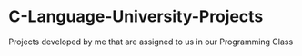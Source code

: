 # C-Language-University-Projects
Projects developed by me that are assigned to us in our Programming Class
